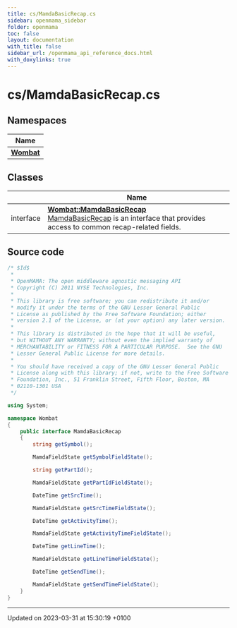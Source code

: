 ```yaml
---
title: cs/MamdaBasicRecap.cs
sidebar: openmama_sidebar
folder: openmama
toc: false
layout: documentation
with_title: false
sidebar_url: /openmama_api_reference_docs.html
with_doxylinks: true
---
```


# cs/MamdaBasicRecap.cs



## Namespaces

| Name           |
| -------------- |
| **[Wombat](namespaceWombat.html)**  |

## Classes

|                | Name           |
| -------------- | -------------- |
| interface | **[Wombat::MamdaBasicRecap](interfaceWombat_1_1MamdaBasicRecap.html)** <br>[MamdaBasicRecap]() is an interface that provides access to common recap-related fields.  |




## Source code

```csharp
/* $Id$
 *
 * OpenMAMA: The open middleware agnostic messaging API
 * Copyright (C) 2011 NYSE Technologies, Inc.
 *
 * This library is free software; you can redistribute it and/or
 * modify it under the terms of the GNU Lesser General Public
 * License as published by the Free Software Foundation; either
 * version 2.1 of the License, or (at your option) any later version.
 *
 * This library is distributed in the hope that it will be useful,
 * but WITHOUT ANY WARRANTY; without even the implied warranty of
 * MERCHANTABILITY or FITNESS FOR A PARTICULAR PURPOSE.  See the GNU
 * Lesser General Public License for more details.
 *
 * You should have received a copy of the GNU Lesser General Public
 * License along with this library; if not, write to the Free Software
 * Foundation, Inc., 51 Franklin Street, Fifth Floor, Boston, MA
 * 02110-1301 USA
 */

using System;

namespace Wombat
{
    public interface MamdaBasicRecap
    {
        string getSymbol();

        MamdaFieldState getSymbolFieldState();

        string getPartId();

        MamdaFieldState getPartIdFieldState();

        DateTime getSrcTime();

        MamdaFieldState getSrcTimeFieldState();

        DateTime getActivityTime();

        MamdaFieldState getActivityTimeFieldState();

        DateTime getLineTime();

        MamdaFieldState getLineTimeFieldState();

        DateTime getSendTime();

        MamdaFieldState getSendTimeFieldState();
    }
}
```


-------------------------------

Updated on 2023-03-31 at 15:30:19 +0100

